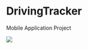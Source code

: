 DrivingTracker
==============

Mobile Application Project

<img src="https://lh4.googleusercontent.com/9VPCXPD93bruqp9UxIwlloNtJQMJBWgRQeXggXCHjPyZs5a-sq3O-o2N95duTZf_gWiF4ulsSQ4=w1338-h527">
